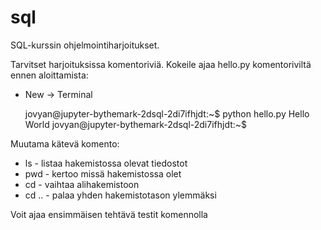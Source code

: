 # sql
SQL-kurssin ohjelmointiharjoitukset.

Tarvitset harjoituksissa komentoriviä. Kokeile ajaa hello.py komentoriviltä ennen aloittamista:

- New -> Terminal

  jovyan@jupyter-bythemark-2dsql-2di7ifhjdt:~$ python hello.py
  Hello World
  jovyan@jupyter-bythemark-2dsql-2di7ifhjdt:~$

Muutama kätevä komento:

- ls - listaa hakemistossa olevat tiedostot
- pwd - kertoo missä hakemistossa olet
- cd <hakemisto> - vaihtaa alihakemistoon <hakemisto>
- cd .. - palaa yhden hakemistotason ylemmäksi

Voit ajaa ensimmäisen tehtävä testit komennolla 



